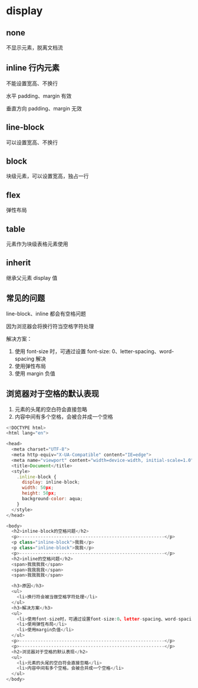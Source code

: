# display

## none

不显示元素，脱离文档流

## inline 行内元素

不能设置宽高、不换行

水平 padding、margin 有效

垂直方向 padding、margin 无效

## line-block

可以设置宽高、不换行

## block

块级元素，可以设置宽高，独占一行

## flex

弹性布局

## table

元素作为块级表格元素使用

## inherit

继承父元素 display 值


## 常见的问题

line-block、inline 都会有空格问题

因为浏览器会将换行符当空格字符处理


解决方案：
1. 使用 font-size 时，可通过设置 font-size: 0、letter-spacing、word-spacing 解决
2. 使用弹性布局
3. 使用 margin 负值

## 浏览器对于空格的默认表现

1. 元素的头尾的空白符会直接忽略
2. 内容中间有多个空格，会被合并成一个空格

```js
<!DOCTYPE html>
<html lang="en">

<head>
  <meta charset="UTF-8">
  <meta http-equiv="X-UA-Compatible" content="IE=edge">
  <meta name="viewport" content="width=device-width, initial-scale=1.0">
  <title>Document</title>
  <style>
    .inline-block {
      display: inline-block;
      width: 50px;
      height: 50px;
      background-color: aqua;
    }
  </style>
</head>

<body>
  <h2>inline-block的空格问题</h2>
  <p>-------------------------------------------------------</p>
  <p class="inline-block">我我</p>
  <p class="inline-block">我我</p>
  <p>-------------------------------------------------------</p>
  <h2>inline的空格问题</h2>
  <span>我我我我</span>
  <span>我我我我</span>
  <span>我我我我</span>

  <h3>原因</h3>
  <ul>
    <li>换行符会被当做空格字符处理</li>
  </ul>
  <h3>解决方案</h3>
  <ul>
    <li>使用font-size时，可通过设置font-size:0、letter-spacing、word-spacing解决</li>
    <li>使用弹性布局</li>
    <li>使用margin负值</li>
  </ul>
  <p>-------------------------------------------------------</p>
  <p>-------------------------------------------------------</p>
  <h2>浏览器对于空格的默认表现</h2>
  <ul>
    <li>元素的头尾的空白符会直接忽略</li>
    <li>内容中间有多个空格，会被合并成一个空格</li>
  </ul>
</body>
```


